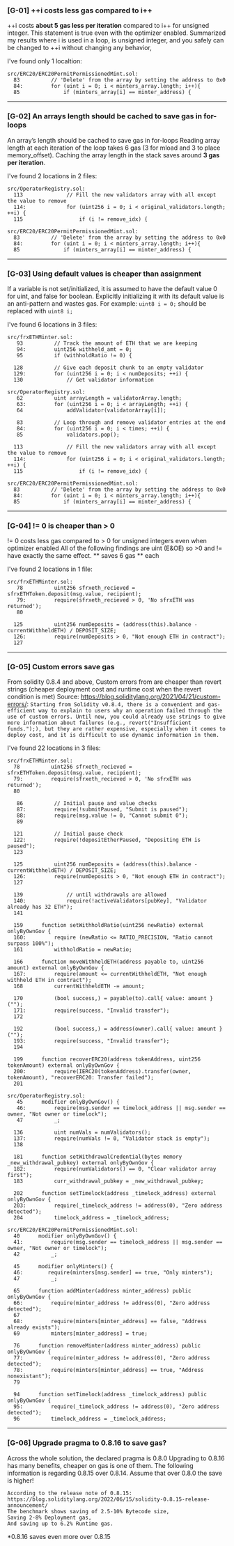 ### [G-01] ++i costs less gas compared to i++

++i costs **about 5 gas less per iteration** compared to i++ for unsigned integer.
This statement is true even with the optimizer enabled.
Summarized my results where i is used in a loop, is unsigned integer, and you safely can be changed to ++i without changing any behavior,

I've found only 1 localtion:

```solidty
src/ERC20/ERC20PermitPermissionedMint.sol:
  83          // 'Delete' from the array by setting the address to 0x0
  84:         for (uint i = 0; i < minters_array.length; i++){ 
  85              if (minters_array[i] == minter_address) {
```

---------------------------------------------------------------------------

### [G-02] An arrays length should be cached to save gas in for-loops

An array’s length should be cached to save gas in for-loops
Reading array length at each iteration of the loop takes 6 gas (3 for mload and 3 to place memory_offset).
Caching the array length in the stack saves around **3 gas per iteration**.

I've found 2 locations in 2 files:

```solidty
src/OperatorRegistry.sol:
  113              // Fill the new validators array with all except the value to remove
  114:             for (uint256 i = 0; i < original_validators.length; ++i) {
  115                  if (i != remove_idx) {

src/ERC20/ERC20PermitPermissionedMint.sol:
  83          // 'Delete' from the array by setting the address to 0x0
  84:         for (uint i = 0; i < minters_array.length; i++){ 
  85              if (minters_array[i] == minter_address) {
```

---------------------------------------------------------------------------

### [G-03] Using default values is cheaper than assignment

If a variable is not set/initialized, it is assumed to have the default value 0 for uint, and false for boolean.
Explicitly initializing it with its default value is an anti-pattern and wastes gas.
For example: ```uint8 i = 0;``` should be replaced with ```uint8 i;```

I've found 6 locations in 3 files:

```
src/frxETHMinter.sol:
   93          // Track the amount of ETH that we are keeping
   94:         uint256 withheld_amt = 0;
   95          if (withholdRatio != 0) {

  128          // Give each deposit chunk to an empty validator
  129:         for (uint256 i = 0; i < numDeposits; ++i) {
  130              // Get validator information

src/OperatorRegistry.sol:
   62          uint arrayLength = validatorArray.length;
   63:         for (uint256 i = 0; i < arrayLength; ++i) {
   64              addValidator(validatorArray[i]);

   83          // Loop through and remove validator entries at the end
   84:         for (uint256 i = 0; i < times; ++i) {
   85              validators.pop();

  113              // Fill the new validators array with all except the value to remove
  114:             for (uint256 i = 0; i < original_validators.length; ++i) {
  115                  if (i != remove_idx) {

src/ERC20/ERC20PermitPermissionedMint.sol:
  83          // 'Delete' from the array by setting the address to 0x0
  84:         for (uint i = 0; i < minters_array.length; i++){ 
  85              if (minters_array[i] == minter_address) {
```

---------------------------------------------------------------------------

### [G-04] != 0 is cheaper than > 0

!= 0 costs less gas compared to > 0 for unsigned integers even when optimizer enabled
All of the following findings are uint (E&OE) so >0 and != have exactly the same effect.
** saves 6 gas ** each

I've found 2 locations in 1 file:

```
src/frxETHMinter.sol:
   78          uint256 sfrxeth_recieved = sfrxETHToken.deposit(msg.value, recipient);
   79:         require(sfrxeth_recieved > 0, 'No sfrxETH was returned');
   80  

  125          uint256 numDeposits = (address(this).balance - currentWithheldETH) / DEPOSIT_SIZE;
  126:         require(numDeposits > 0, "Not enough ETH in contract");
  127  
```

---------------------------------------------------------------------------

### [G-05] Custom errors save gas

From solidity 0.8.4 and above,
Custom errors from are cheaper than revert strings (cheaper deployment cost and runtime cost when the revert condition is met)
Source: https://blog.soliditylang.org/2021/04/21/custom-errors/:
```Starting from Solidity v0.8.4, there is a convenient and gas-efficient way to explain to users why an operation failed through the use of custom errors. Until now, you could already use strings to give more information about failures (e.g., revert("Insufficient funds.");), but they are rather expensive, especially when it comes to deploy cost, and it is difficult to use dynamic information in them.```

I've found 22 locations in 3 files:

```
src/frxETHMinter.sol:
  78          uint256 sfrxeth_recieved = sfrxETHToken.deposit(msg.value, recipient);
  79:         require(sfrxeth_recieved > 0, 'No sfrxETH was returned');
  80  

   86          // Initial pause and value checks
   87:         require(!submitPaused, "Submit is paused");
   88:         require(msg.value != 0, "Cannot submit 0");
   89  

  121          // Initial pause check
  122:         require(!depositEtherPaused, "Depositing ETH is paused");
  123  

  125          uint256 numDeposits = (address(this).balance - currentWithheldETH) / DEPOSIT_SIZE;
  126:         require(numDeposits > 0, "Not enough ETH in contract");
  127  

  139              // until withdrawals are allowed
  140:             require(!activeValidators[pubKey], "Validator already has 32 ETH");
  141  

  159      function setWithholdRatio(uint256 newRatio) external onlyByOwnGov {
  160:         require (newRatio <= RATIO_PRECISION, "Ratio cannot surpass 100%");
  161          withholdRatio = newRatio;

  166      function moveWithheldETH(address payable to, uint256 amount) external onlyByOwnGov {
  167:         require(amount <= currentWithheldETH, "Not enough withheld ETH in contract");
  168          currentWithheldETH -= amount;

  170          (bool success,) = payable(to).call{ value: amount }("");
  171:         require(success, "Invalid transfer");
  172  

  192          (bool success,) = address(owner).call{ value: amount }("");
  193:         require(success, "Invalid transfer");
  194  

  199      function recoverERC20(address tokenAddress, uint256 tokenAmount) external onlyByOwnGov {
  200:         require(IERC20(tokenAddress).transfer(owner, tokenAmount), "recoverERC20: Transfer failed");
  201  

src/OperatorRegistry.sol:
   45      modifier onlyByOwnGov() {
   46:         require(msg.sender == timelock_address || msg.sender == owner, "Not owner or timelock");
   47          _;

  136          uint numVals = numValidators();
  137:         require(numVals != 0, "Validator stack is empty");
  138  

  181      function setWithdrawalCredential(bytes memory _new_withdrawal_pubkey) external onlyByOwnGov {
  182:         require(numValidators() == 0, "Clear validator array first");
  183          curr_withdrawal_pubkey = _new_withdrawal_pubkey;

  202      function setTimelock(address _timelock_address) external onlyByOwnGov {
  203:         require(_timelock_address != address(0), "Zero address detected");
  204          timelock_address = _timelock_address;

src/ERC20/ERC20PermitPermissionedMint.sol:
  40      modifier onlyByOwnGov() {
  41:         require(msg.sender == timelock_address || msg.sender == owner, "Not owner or timelock");
  42          _;

  45      modifier onlyMinters() {
  46:        require(minters[msg.sender] == true, "Only minters");
  47          _;

  65      function addMinter(address minter_address) public onlyByOwnGov {
  66:         require(minter_address != address(0), "Zero address detected");
  67  
  68:         require(minters[minter_address] == false, "Address already exists");
  69          minters[minter_address] = true; 

  76      function removeMinter(address minter_address) public onlyByOwnGov {
  77:         require(minter_address != address(0), "Zero address detected");
  78:         require(minters[minter_address] == true, "Address nonexistant");
  79          

  94      function setTimelock(address _timelock_address) public onlyByOwnGov {
  95:         require(_timelock_address != address(0), "Zero address detected"); 
  96          timelock_address = _timelock_address;

```

---------------------------------------------------------------------------

### [G-06] Upgrade pragma to 0.8.16 to save gas?

Across the whole solution, the declared pragma is 0.8.0
Upgrading to 0.8.16 has many benefits, cheaper on gas is one of them.
The following information is regarding 0.8.15 over 0.8.14. Assume that over 0.8.0 the save is higher!
```
According to the release note of 0.8.15: https://blog.soliditylang.org/2022/06/15/solidity-0.8.15-release-announcement/
The benchmark shows saving of 2.5-10% Bytecode size,
Saving 2-8% Deployment gas,
And saving up to 6.2% Runtime gas.
```
*0.8.16 saves even more over 0.8.15
